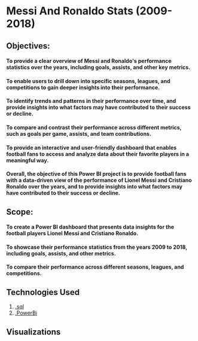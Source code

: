 
# Messi And Ronaldo Stats (2009-2018)


## Objectives:

#### To provide a clear overview of Messi and Ronaldo's performance statistics over the years, including goals, assists, and other key metrics.
#### To enable users to drill down into specific seasons, leagues, and competitions to gain deeper insights into their performance.
#### To identify trends and patterns in their performance over time, and provide insights into what factors may have contributed to their success or decline.
#### To compare and contrast their performance across different metrics, such as goals per game, assists, and team contributions.
#### To provide an interactive and user-friendly dashboard that enables football fans to access and analyze data about their favorite players in a meaningful way.
#### Overall, the objective of this Power BI project is to provide football fans with a data-driven view of the performance of Lionel Messi and Cristiano Ronaldo over the years, and to provide insights into what factors may have contributed to their success or decline.

## Scope:

#### To create a Power BI dashboard that presents data insights for the football players Lionel Messi and Cristiano Ronaldo.
#### To showcase their performance statistics from the years 2009 to 2018, including goals, assists, and other metrics.
#### To compare their performance across different seasons, leagues, and competitions.

## Technologies Used  

1) [.sql](https://www.microsoft.com/en-ca/sql-server/sql-server-downloads)
2) [.PowerBi](https://powerbi.microsoft.com/en-us/downloads/)

## Visualizations
